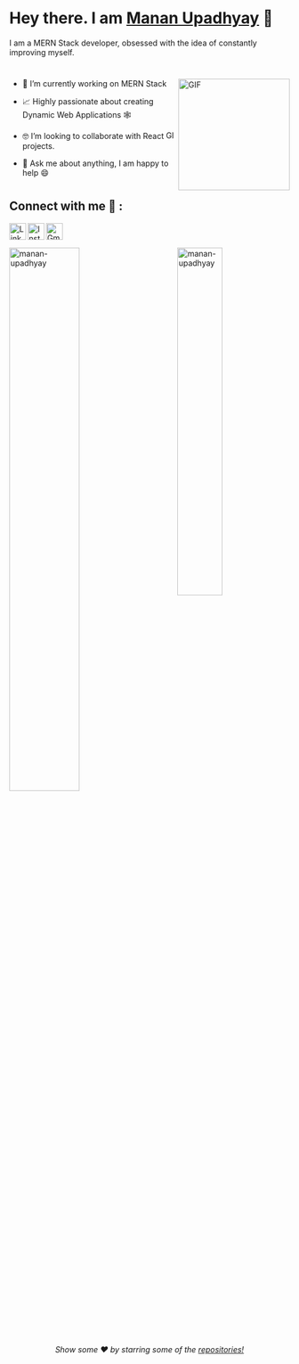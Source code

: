 # Hey there. I am [Manan Upadhyay](https://github.com/manan-upadhyay) 👋

<!-- <p align="left"> 
	<img src="https://komarev.com/ghpvc/?username=manan-upadhyay&color=blue" alt="manan-upadhyay" /> 
</p> -->

I am a MERN Stack developer, obsessed with the idea of constantly improving myself. 
<br>
 #
<img align="right" height="200px" alt="GIF" src="https://i.pinimg.com/originals/e4/26/70/e426702edf874b181aced1e2fa5c6cde.gif" />

- 🔭 I’m currently working on MERN Stack <br/>

- 📈 Highly passionate about creating Dynamic Web Applications 🕸 <br/>

- 🤓 I’m looking to collaborate with React <img height="15px" alt="GIF" src="https://upload.wikimedia.org/wikipedia/commons/a/a7/React-icon.svg" /> projects. <br/>

- 💬 Ask me about anything, I am happy to help 😄 <br/>

#
## Connect with me 🤝 :


[<img align="left" alt="LinkedIn" width="30px" src="https://www.vectorlogo.zone/logos/linkedin/linkedin-tile.svg" />](https://www.linkedin.com/in/mananupadhyay01/)
[<img align="left" alt="Instagram" width="30px" src="https://www.vectorlogo.zone/logos/instagram/instagram-tile.svg" />](https://www.instagram.com/manan_the_assassin)
[<img alt="Gmail" src="https://www.vectorlogo.zone/logos/gmail/gmail-tile.svg" width="30px">](mailto:upadhyaymanan01@gmail.com)
<br>
<p> <img src="https://github-readme-stats.vercel.app/api?username=manan-upadhyay&show_icons=true" alt="manan-upadhyay" width="50%"/> 
<img src="https://github-readme-stats.vercel.app/api/top-langs/?username=manan-upadhyay&layout=compact" alt="manan-upadhyay" align="right" width="40%"/> </p>


<p align="center">
<h6 align="center">Show some ❤️ by starring some of the <a href="https://github.com/manan-upadhyay?tab=repositories"> repositories!</a></h6>
</p>

